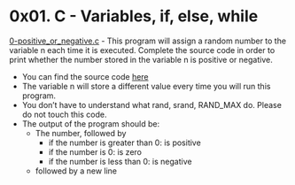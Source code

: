 # 0x01. C - Variables, if, else, while
[0-positive_or_negative.c]() - This program will assign a random number to the variable n each time it is executed. Complete the source code in order to print whether the number stored in the variable n is positive or negative.
- You can find the source code [here](https://github.com/holbertonschool/0x01.c/blob/master/0-positive_or_negative_c)
- The variable n will store a different value every time you will run this program.
- You don’t have to understand what rand, srand, RAND_MAX do. Please do not touch this code.
- The output of the program should be:
  - The number, followed by
    - if the number is greater than 0: is positive
    - if the number is 0: is zero
    - if the number is less than 0: is negative
  - followed by a new line

